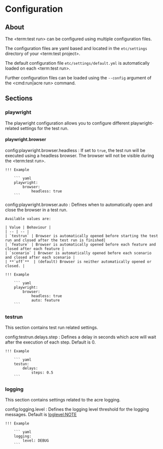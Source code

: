 # Configuration

## About

The <term:test run> can be configured using multiple configuration files.

The configuration files are yaml based and located in the `etc/settings` directory of your
<term:test project>.

The default configuration file `etc/settings/default.yml` is automatically loaded on each
<term:test run>.

Further configuration files can be loaded using the `--config` argument of the <cmd:run|acre run>
command.

## Sections


### playwright

The playwright configuration allows you to configure different playwright-related
settings for the test run.

#### playwright.browser

config:playwright.browser.headless
:   If set to `true`, the test run will be executed using a headless browser. The
    browser will not be visible during the <term:test run>.

    !!! Example

        ``` yaml
        playwright:
            browser:
                headless: true
        ```

config:playwright.browser.auto
:   Defines when to automatically open and close the browser
    in a test run.

    Available values are:

    | Value | Behaviour |
    | -- | -- |
    | `testrun` | Browser is automatically opened before starting the test run and closed after the test run is finished|
    | `feature` | Browser is automatically opened before each feature and closed after each feature |
    | `scenario` | Browser is automatically opened before each scenario and closed after each scenario |
    | **`off`**  | (default) Browser is neither automatically opened or closed. |

    !!! Example

        ``` yaml
        playwright:
            browser:
                headless: true
                auto: feature
        ```

### testrun

This section contains test run related settings.

config:testrun.delays.step
:   Defines a delay in seconds which acre will wait
    after the execution of each step. Default is 0.

    !!! Example

        ``` yaml
        testun:
            delays:
                steps: 0.5
        ```

### logging

This section contains settings related to the acre logging.

config:logging.level
:   Defines the logging level threshold for the logging messages.
    Default is <loglevel:NOTE>

    !!! Example

        ``` yaml
        logging:
            level: DEBUG
        ```
